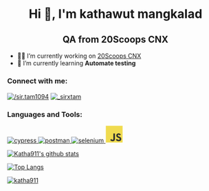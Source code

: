 <h1 align="center">Hi 👋, I'm kathawut mangkalad</h1>
<h2 align="center">QA from 20Scoops CNX</h2>

- 👨‍💻 I’m currently working on [20Scoops CNX](https://20scoopscnx.com)
- 🌱 I’m currently learning **Automate testing**

<h3 align="left">Connect with me:</h3>
<p align="left">
<a href="https://fb.com//sir.tam1094" target="blank"><img align="center" src="https://raw.githubusercontent.com/rahuldkjain/github-profile-readme-generator/master/src/images/icons/Social/facebook.svg" alt="/sir.tam1094" height="30" width="40" /></a>
<a href="https://instagram.com/_sirxtam" target="blank"><img align="center" src="https://raw.githubusercontent.com/rahuldkjain/github-profile-readme-generator/master/src/images/icons/Social/instagram.svg" alt="_sirxtam" height="30" width="40" /></a>
</p>

<h3 align="left">Languages and Tools:</h3>
<p align="left"> <a href="https://www.cypress.io" target="_blank" rel="noreferrer"> <img src="https://raw.githubusercontent.com/simple-icons/simple-icons/6e46ec1fc23b60c8fd0d2f2ff46db82e16dbd75f/icons/cypress.svg" alt="cypress" width="40" height="40"/> </a> <a href="https://www.postman.com" target="_blank" rel="noreferrer"> <img src="https://www.vectorlogo.zone/logos/getpostman/getpostman-icon.svg" alt="postman" width="40" height="40"/> </a> <a href="https://www.selenium.dev" target="_blank" rel="noreferrer"> <img src="https://raw.githubusercontent.com/detain/svg-logos/780f25886640cef088af994181646db2f6b1a3f8/svg/selenium-logo.svg" alt="selenium" width="40" height="40"/> </a> <a href="https://developer.mozilla.org/en-US/docs/Web/JavaScript" target="_blank" rel="noreferrer"> <img src="https://raw.githubusercontent.com/devicons/devicon/master/icons/javascript/javascript-original.svg" alt="javascript" width="40" height="40"/> </a></p>


[![Katha911's github stats](https://github-readme-stats.vercel.app/api?username=katha911&count_private=true&show_icons=true&theme=tokyonight&hide_rank=false)](https://github.com/katha911/github-readme-stats)

[![Top Langs](https://github-readme-stats.vercel.app/api/top-langs/?username=katha911&theme=tokyonight)](https://github.com/katha911/github-readme-stats)

<p align="left"> <a href="https://github.com/ryo-ma/github-profile-trophy"><img src="https://github-profile-trophy.vercel.app/?username=katha911&theme=tokyonight" alt="katha911" /></a> </p>

